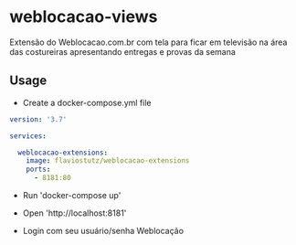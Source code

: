 # weblocacao-views
Extensão do Weblocacao.com.br com tela para ficar em televisão na área das costureiras apresentando entregas e provas da semana

## Usage

* Create a docker-compose.yml file

```yml
version: '3.7'

services:

  weblocacao-extensions:
    image: flaviostutz/weblocacao-extensions
    ports:
      - 8181:80
```

* Run 'docker-compose up'

* Open 'http://localhost:8181'

* Login com seu usuário/senha Weblocação

